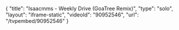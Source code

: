 {
    "title": "Isaacmms - Weekly Drive (GoaTree Remix)",
    "type": "solo",
    "layout": "iframe-static",
    "videoId": "90952546",
    "url": "\/tvpembed\/90952546"
}